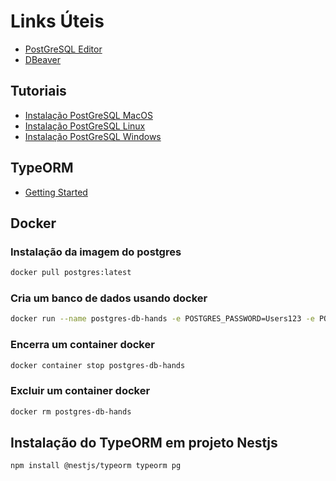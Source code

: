 # Links Úteis

- [PostGreSQL Editor](https://onecompiler.com/postgresql)
- [DBeaver](https://dbeaver.io/download/)

## Tutoriais

- [Instalação PostGreSQL MacOS](https://www.postgresqltutorial.com/postgresql-getting-started/install-postgresql-macos/)
- [Instalação PostGreSQL Linux](https://www.postgresqltutorial.com/postgresql-getting-started/install-postgresql-linux/)
- [Instalação PostGreSQL Windows](https://www.postgresqltutorial.com/postgresql-getting-started/install-postgresql/)

## TypeORM

- [Getting Started](https://typeorm.io/)

## Docker

### Instalação da imagem do postgres

```sh
docker pull postgres:latest
```

### Cria um banco de dados usando docker

```sh
docker run --name postgres-db-hands -e POSTGRES_PASSWORD=Users123 -e POSTGRES_USER=lais -e POSTGRES_DB=users -p 5432:5432 -d postgres
```

### Encerra um container docker

```sh
docker container stop postgres-db-hands
```

### Excluir um container docker

```sh
docker rm postgres-db-hands
```

## Instalação do TypeORM em projeto Nestjs

```sh
npm install @nestjs/typeorm typeorm pg
```
